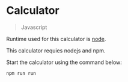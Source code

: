 # Calculator
> Javascript

Runtime used for this calculator is [node](https://nodejs.dev/).

This calculator requies nodejs and npm.

Start the calculator using the command below:
```bash
npm run run
```
